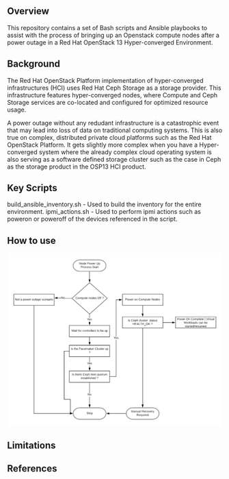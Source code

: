 ## Overview

This repository contains a set of Bash scripts and Ansible playbooks to assist with the process of bringing up an Openstack compute nodes after a power outage in a Red Hat OpenStack 13 Hyper-converged Environment.



## Background

The Red Hat OpenStack Platform implementation of hyper-converged infrastructures (HCI) uses Red Hat Ceph Storage as a storage provider. This infrastructure features hyper-converged nodes, where Compute and Ceph Storage services are co-located and configured for optimized resource usage.

A power outage without any redudant infrastructure is a catastrophic event that may
lead into loss of data on traditional computing systems. This is also true on complex, distributed private cloud platforms such as the Red Hat OpenStack Platform. It gets slightly more complex when you have a Hyper-converged system where the already complex cloud operating system is also serving as a software defined storage cluster such as the case in Ceph as the storage product in the OSP13 HCI product.



## Key Scripts

build_ansible_inventory.sh - Used to build the inventory for the entire environment.
ipmi_actions.sh - Used to perform ipmi actions such as poweron or poweroff of the
devices referenced in the script.





## How to use


![Power On Computes flowchart](https://github.com/hybridpollo/HCI_PowerOn_Computes/blob/master/HCI_Compute_PowerOn.png)


## Limitations


## References
